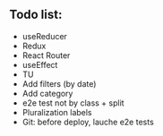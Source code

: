 ## Todo list:

- useReducer
- Redux
- React Router
- useEffect
- TU
- Add filters (by date)
- Add category
- e2e test not by class + split
- Pluralization labels
- Git: before deploy, lauche e2e tests
